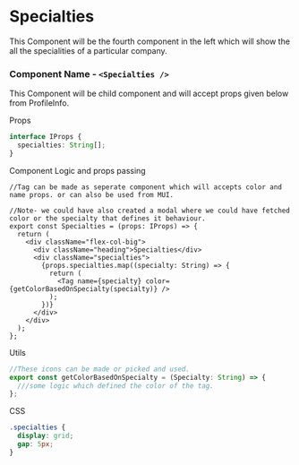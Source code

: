 # Specialties

This Component will be the fourth component in the left which will show the all the specialities of a particular company.

### Component Name - `<Specialties />`

This Component will be child component and will accept props given below from ProfileInfo.

Props

```ts
interface IProps {
  specialties: String[];
}
```

Component Logic and props passing

```tsx
//Tag can be made as seperate component which will accepts color and name props. or can also be used from MUI.

//Note- we could have also created a modal where we could have fetched color or the specialty that defines it behaviour.
export const Specialties = (props: IProps) => {
  return (
    <div className="flex-col-big">
      <div className="heading">Specialties</div>
      <div className="specialties">
        {props.specialties.map((specialty: String) => {
          return (
            <Tag name={specialty} color={getColorBasedOnSpecialty(specialty)} />
          );
        })}
      </div>
    </div>
  );
};
```

Utils

```ts
//These icons can be made or picked and used.
export const getColorBasedOnSpecialty = (Specialty: String) => {
  ///some logic which defined the color of the tag.
};
```

CSS

```css
.specialties {
  display: grid;
  gap: 5px;
}
```
